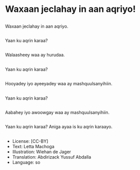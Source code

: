 # Waxaan jeclahay in aan aqriyo!

##
Waxaan jeclahay in aan aqriyo.

##
Yaan ku aqrin karaa?

##
Walaasheey waa ay hurudaa.

##
Yaan ku aqrin karaa?

##
Hooyadey iyo ayeeyadey waa ay mashquulsanyihiin.

##
Yaan ku aqrin karaa?

##
Aabahey iyo awoowgay waa ay mashquulsanyihiin.

##
Yaan ku aqrin karaa? Aniga ayaa is ku aqrin karaayo.

##
* License: [CC-BY]
* Text: Letta Machoga
* Illustration: Wiehan de Jager
* Translation: Abdirizack Yussuf Abdalla
* Language: so
